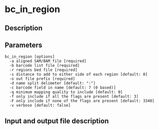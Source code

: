 # bc_in_region 


## Description

## Parameters
```
bc_in_region [options]
  -a aligned SAM/BAM file [required]
  -b barcode list file [required]
  -r regions bed file [required]
  -s distance to add to either side of each region [default: 0]
  -o out file prefix [required]
  -d name split delimeter [default: ":"]
  -c barcode field in name [default: 7 (0 based)]
  -q minimum mapping quality to include [default: 0]
  -f only include if all the flags are present [default: 3]
  -F only include if none of the flags are present [default: 3340]
  -v verbose [default: false]
```

## Input and output file description
